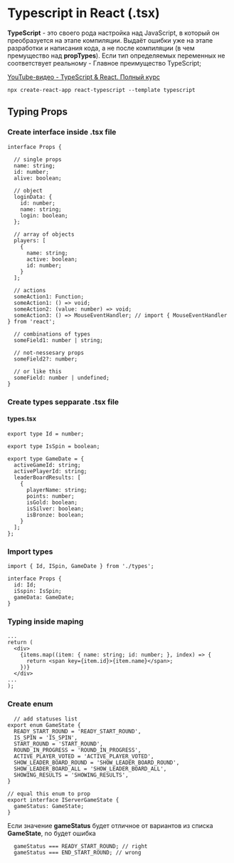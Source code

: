 # Typescript in React (.tsx)

**TypeScript** - это своего рода настройка над JavaScript, в который он преобразуется на этапе компиляции. 
Выдаёт ошибки уже на этапе разработки и написания кода, а не после компиляции (в чем премущество над **propTypes**). Если тип определяемых переменных не соответствует реальному - Главное преимущество TypeScript;

[YouTube-видео - TypeScript & React. Полный курс](https://www.youtube.com/watch?v=xL-a5Tox7Qw)

```
npx create-react-app react-typescript --template typescript
```

## Typing Props

### Create interface inside .tsx file

```tsx
interface Props {

  // single props
  name: string;
  id: number;
  alive: boolean;

  // object
  loginData: {
    id: number;
    name: string;
    login: boolean;
  };

  // array of objects
  players: [
    {
      name: string;
      active: boolean;
      id: number;
    }
  ];

  // actions
  someAction1: Function;
  someAction1: () => void;
  someAction2: (value: number) => void;
  someAction3: () => MouseEventHandler; // import { MouseEventHandler } from 'react';

  // combinations of types
  someField1: number | string;

  // not-nessesary props
  someField2?: number;

  // or like this
  someField: number | undefined;
}
```

### Create types sepparate .tsx file

#### types.tsx
```tsx
export type Id = number;

export type IsSpin = boolean;

export type GameDate = {
  activeGameId: string;
  activePlayerId: string;
  leaderBoardResults: [
    {
      playerName: string;
      points: number;
      isGold: boolean;
      isSilver: boolean;
      isBronze: boolean;
    }
  ];
};
```

### Import types

```tsx
import { Id, ISpin, GameDate } from './types';

interface Props {
  id: Id;
  iSspin: IsSpin;
  gameData: GameDate;
}

```
### Typing inside maping

```tsx
...
return (
  <div>
    {items.map((item: { name: string; id: number; }, index) => {
      return <span key={item.id}>{item.name}</span>;
    })}
  </div>
...
);
```

### Create enum

```tsx
  // add statuses list
export enum GameState {
  READY_START_ROUND = 'READY_START_ROUND',
  IS_SPIN = 'IS_SPIN',
  START_ROUND = 'START_ROUND',
  ROUND_IN_PROGRESS = 'ROUND_IN_PROGRESS',
  ACTIVE_PLAYER_VOTED = 'ACTIVE_PLAYER_VOTED',
  SHOW_LEADER_BOARD_ROUND = 'SHOW_LEADER_BOARD_ROUND',
  SHOW_LEADER_BOARD_ALL = 'SHOW_LEADER_BOARD_ALL',
  SHOWING_RESULTS = 'SHOWING_RESULTS',
}

// equal this enum to prop
export interface IServerGameState {
  gameStatus: GameState;
}
```
Если значение **gameStatus** будет отличное от вариантов из списка **GameState**, no будет ошибка

```tsx
  gameStatus === READY_START_ROUND; // right
  gameStatus === END_START_ROUND; // wrong
```